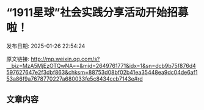 # “1911星球”社会实践分享活动开始招募啦！

发布日期: 2025-01-26 22:54:24

原文链接: http://mp.weixin.qq.com/s?__biz=MzA5MjEzOTQwNA==&mid=2649761771&idx=1&sn=dcb9b75f876d4597627647e2f3dbf863&chksm=88753d08bf02b41ea35448ea9dc04de6af153a86f9a7678770227a680033fe5c8434ccb7143e#rd

## 文章内容

